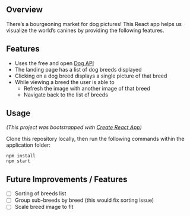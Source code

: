 ## Overview
There’s a bourgeoning market for dog pictures! This React app helps us visualize the world’s canines by providing the following features.
## Features
* Uses the free and open [Dog API](https://dog.ceo/dog-api/)
* The landing page has a list of dog breeds displayed
* Clicking on a dog breed displays a single picture of that breed
* While viewing a breed the user is able to
  * Refresh the image with another image of that breed
  * Navigate back to the list of breeds
## Usage
*(This project was bootstrapped with [Create React App](https://github.com/facebook/create-react-app))*

Clone this repository locally, then run the following commands within the application folder:
```npm
npm install
npm start
```
## Future Improvements / Features
- [ ] Sorting of breeds list
- [ ] Group sub-breeds by breed (this would fix sorting issue)
- [ ] Scale breed image to fit